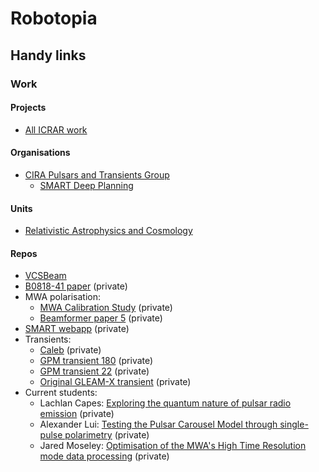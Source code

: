 # Robotopia

<!--
**robotopia/robotopia** is a ✨ _special_ ✨ repository because its `README.md` (this file) appears on your GitHub profile.

Here are some ideas to get you started:

- 🔭 I’m currently working on ...
- 🌱 I’m currently learning ...
- 👯 I’m looking to collaborate on ...
- 🤔 I’m looking for help with ...
- 💬 Ask me about ...
- 📫 How to reach me: ...
- 😄 Pronouns: he/him
-->

## Handy links

### Work

#### Projects

- [All ICRAR work](https://github.com/users/robotopia/projects/1)

#### Organisations

- [CIRA Pulsars and Transients Group](https://github.com/CIRA-Pulsars-and-Transients-Group)
  - [SMART Deep Planning](https://github.com/CIRA-Pulsars-and-Transients-Group/SMART_deep_planning)

#### Units

- [Relativistic Astrophysics and Cosmology](https://github.com/robotopia/astr3000)

#### Repos

- [VCSBeam](https://github.com/CIRA-Pulsars-and-Transients-Group/vcsbeam)
- [B0818-41 paper](https://github.com/CIRA-Pulsars-and-Transients-Group/summer-project-2020-2021-lisa-smith) (private)
- MWA polarisation:
  - [MWA Calibration Study](https://github.com/CIRA-Pulsars-and-Transients-Group/mwa_calibration_study) (private)
  - [Beamformer paper 5](https://github.com/robotopia/paper-bfm5) (private)
- [SMART webapp](https://github.com/ADACS-Australia/SS2020A-RBhat) (private)
- Transients:
  - [Caleb](https://github.com/robotopia/meerkat-long-period-mwa-analysis) (private)
  - [GPM transient 180](https://github.com/nhurleywalker/3Hour-Transient) (private)
  - [GPM transient 22](https://github.com/nhurleywalker/GPMTransient) (private)
  - [Original GLEAM-X transient](https://github.com/robotopia/natashas_mystery_source) (private)
- Current students:
  - Lachlan Capes: [Exploring the quantum nature of pulsar radio emission](https://github.com/CIRA-Pulsars-and-Transients-Group/3rd-year-project-lachlan-capes) (private)
  - Alexander Lui: [Testing the Pulsar Carousel Model through single-pulse polarimetry](https://github.com/CIRA-Pulsars-and-Transients-Group/3rd-year-project-alexander-lui) (private)
  - Jared Moseley: [Optimisation of the MWA's High Time Resolution mode data processing](https://github.com/CIRA-Pulsars-and-Transients-Group/honours-project-jared-moseley/blob/main/README.md) (private)
